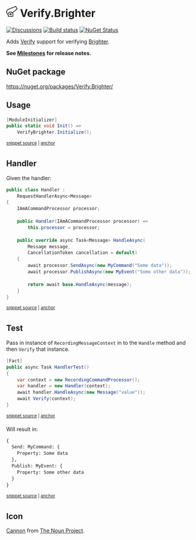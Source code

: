 # <img src="/src/icon.png" height="30px"> Verify.Brighter

[![Discussions](https://img.shields.io/badge/Verify-Discussions-yellow?svg=true&label=)](https://github.com/orgs/VerifyTests/discussions)
[![Build status](https://ci.appveyor.com/api/projects/status/qwqcg22d7v2awni7?svg=true)](https://ci.appveyor.com/project/SimonCropp/Verify-Brighter)
[![NuGet Status](https://img.shields.io/nuget/v/Verify.Brighter.svg)](https://www.nuget.org/packages/Verify.Brighter/)

Adds [Verify](https://github.com/VerifyTests/Verify) support for verifying [Brighter](https://www.goparamore.io/).

**See [Milestones](../../milestones?state=closed) for release notes.**

## NuGet package

https://nuget.org/packages/Verify.Brighter/


## Usage

<!-- snippet: Enable -->
<a id='snippet-enable'></a>
```cs
[ModuleInitializer]
public static void Init() =>
    VerifyBrighter.Initialize();
```
<sup><a href='/src/Tests/ModuleInitializer.cs#L3-L9' title='Snippet source file'>snippet source</a> | <a href='#snippet-enable' title='Start of snippet'>anchor</a></sup>
<!-- endSnippet -->


## Handler

Given the handler:

<!-- snippet: Handler -->
<a id='snippet-handler'></a>
```cs
public class Handler :
    RequestHandlerAsync<Message>
{
    IAmACommandProcessor processor;

    public Handler(IAmACommandProcessor processor) =>
        this.processor = processor;

    public override async Task<Message> HandleAsync(
        Message message,
        CancellationToken cancellation = default)
    {
        await processor.SendAsync(new MyCommand("Some data"));
        await processor.PublishAsync(new MyEvent("Some other data"));

        return await base.HandleAsync(message);
    }
}
```
<sup><a href='/src/Tests/Tests.cs#L31-L52' title='Snippet source file'>snippet source</a> | <a href='#snippet-handler' title='Start of snippet'>anchor</a></sup>
<!-- endSnippet -->


## Test

Pass in instance of `RecordingMessageContext` in to the `Handle` method and then `Verify` that instance.

<!-- snippet: HandlerTest -->
<a id='snippet-handlertest'></a>
```cs
[Fact]
public async Task HandlerTest()
{
    var context = new RecordingCommandProcessor();
    var handler = new Handler(context);
    await handler.HandleAsync(new Message("value"));
    await Verify(context);
}
```
<sup><a href='/src/Tests/Tests.cs#L8-L19' title='Snippet source file'>snippet source</a> | <a href='#snippet-handlertest' title='Start of snippet'>anchor</a></sup>
<!-- endSnippet -->

Will result in:

<!-- snippet: Tests.HandlerTest.verified.txt -->
<a id='snippet-Tests.HandlerTest.verified.txt'></a>
```txt
{
  Send: MyCommand: {
    Property: Some data
  },
  Publish: MyEvent: {
    Property: Some other data
  }
}
```
<sup><a href='/src/Tests/Tests.HandlerTest.verified.txt#L1-L8' title='Snippet source file'>snippet source</a> | <a href='#snippet-Tests.HandlerTest.verified.txt' title='Start of snippet'>anchor</a></sup>
<!-- endSnippet -->


## Icon

[Cannon](https://thenounproject.com/term/cannon/2181690/) from [The Noun Project](https://thenounproject.com/).
